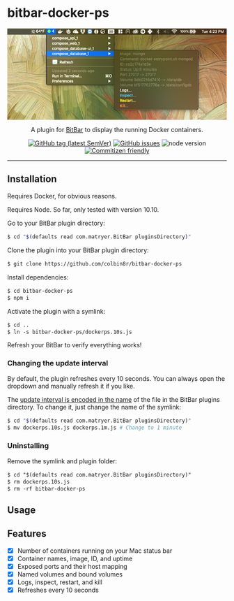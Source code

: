 # bitbar-docker-ps

<p align="center">
<img src="/screenshot.png?raw=true" alt="Screenshot of BitBar" align="center" />
</p>

<p align="center">
A plugin for <a href="https://getbitbar.com/">BitBar</a> to display the running Docker containers.
</p>

<p align="center">
	<a href="/colbin8r/bitbar-docker-ps/releases"><img src="https://img.shields.io/github/tag/colbin8r/bitbar-docker-ps.svg" alt="GitHub tag (latest SemVer)" /></a>
	<a href="/colbin8r/bitbar-docker-ps/issues"><img src="https://img.shields.io/github/issues/colbin8r/bitbar-docker-ps.svg" alt="GitHub issues" /></a>
	<img src="https://img.shields.io/node/v/bitbar-docker-ps.svg" alt="node version" />
	<a href="http://commitizen.github.io/cz-cli/"><img src="https://img.shields.io/badge/commitizen-friendly-brightgreen.svg" alt="Commitizen friendly" /></a>
</p>

---

## Installation

Requires Docker, for obvious reasons.

Requires Node. So far, only tested with version 10.10.

Go to your BitBar plugin directory:
```sh
$ cd "$(defaults read com.matryer.BitBar pluginsDirectory)"
```

Clone the plugin into your BitBar plugin directory:
```sh
$ git clone https://github.com/colbin8r/bitbar-docker-ps
```

Install dependencies:
```sh
$ cd bitbar-docker-ps
$ npm i
```

Activate the plugin with a symlink:
```
$ cd ..
$ ln -s bitbar-docker-ps/dockerps.10s.js
```

Refresh your BitBar to verify everything works!

### Changing the update interval

By default, the plugin refreshes every 10 seconds. You can always open the dropdown and manually refresh it if you like.

The [update interval is encoded in the name](https://github.com/matryer/bitbar#configure-the-refresh-time) of the file in the BitBar plugins directory. To change it, just change the name of the symlink:

```sh
$ cd "$(defaults read com.matryer.BitBar pluginsDirectory)"
$ mv dockerps.10s.js dockerps.1m.js # Change to 1 minute
```

### Uninstalling

Remove the symlink and plugin folder:
```
$ cd "$(defaults read com.matryer.BitBar pluginsDirectory)"
$ rm dockerps.10s.js
$ rm -rf bitbar-docker-ps
```

## Usage

## Features

- [X] Number of containers running on your Mac status bar
- [X] Container names, image, ID, and uptime
- [X] Exposed ports and their host mapping
- [X] Named volumes and bound volumes
- [X] Logs, inspect, restart, and kill
- [X] Refreshes every 10 seconds
